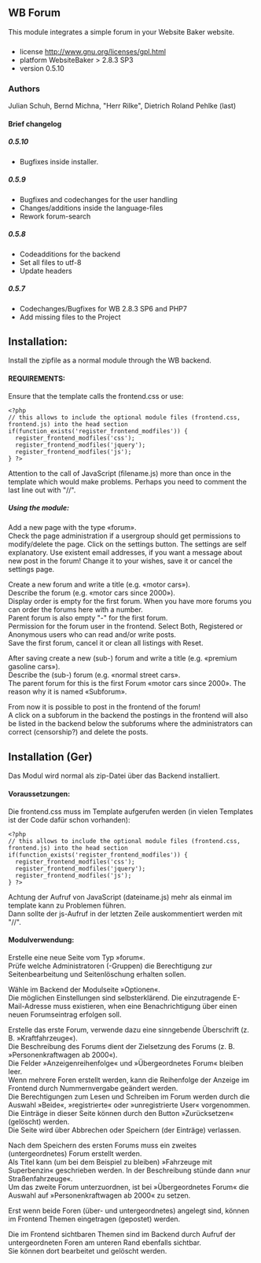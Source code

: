 
## WB Forum
This module integrates a simple forum in your Website Baker website.

###
- license	http://www.gnu.org/licenses/gpl.html
- platform	WebsiteBaker > 2.8.3 SP3
- version	0.5.10

### Authors
Julian Schuh, Bernd Michna, "Herr Rilke", Dietrich Roland Pehlke (last) 

#### Brief changelog

##### 0.5.10
- Bugfixes inside installer.

##### 0.5.9
- Bugfixes and codechanges for the user handling
- Changes/additions inside the language-files
- Rework forum-search

##### 0.5.8
- Codeadditions for the backend
- Set all files to utf-8
- Update headers

##### 0.5.7
- Codechanges/Bugfixes for WB 2.8.3 SP6 and PHP7
- Add missing files to the Project

## Installation:
Install the zipfile as a normal module through the WB backend.

#### REQUIREMENTS:
Ensure that the template calls the frontend.css or use:
```code
<?php
// this allows to include the optional module files (frontend.css, frontend.js) into the head section
if(function_exists('register_frontend_modfiles')) {
  register_frontend_modfiles('css');
  register_frontend_modfiles('jquery');
  register_frontend_modfiles('js');
} ?>
```

Attention to the call of JavaScript (filename.js) more than once in the template which would make problems. Perhaps you need to comment the last line out with "//".

##### Using the module:
Add a new page with the type «forum».  
Check the page administration if a usergroup should get permissions to modify/delete the page.
Click on the settings button. The settings are self explanatory. Use existent email addresses, if you want a message about new post in the forum! Change it to your wishes, save it or cancel the settings page.

Create a new forum and write a title (e.g. «motor cars»).  
Describe the forum (e.g. «motor cars since 2000»).  
Display order is empty for the first forum. When you have more forums you can order the forums here with a number.  
Parent forum is also empty "-" for the first forum.  
Permission for the forum user in the frontend. Select Both, Registered or Anonymous users who can read and/or write posts.  
Save the first forum, cancel it or clean all listings with Reset.  

After saving create a new (sub-) forum and write a title (e.g. «premium gasoline cars»).  
Describe the (sub-) forum (e.g. «normal street cars».  
The parent forum for this is the first Forum «motor cars since 2000». The reason why it is named «Subforum».

From now it is possible to post in the frontend of the forum!  
A click on a subforum in the backend the postings in the frontend will also be listed in the backend below the subforums where the administrators can correct (censorship?) and delete the posts.  

## Installation (Ger)
Das Modul wird normal als zip-Datei über das Backend installiert.  

#### Voraussetzungen:
Die frontend.css muss im Template aufgerufen werden (in vielen Templates ist der Code dafür schon vorhanden):  
```code
<?php
// this allows to include the optional module files (frontend.css, frontend.js) into the head section
if(function_exists('register_frontend_modfiles')) {
  register_frontend_modfiles('css');
  register_frontend_modfiles('jquery');
  register_frontend_modfiles('js');
} ?>

```

Achtung der Aufruf von JavaScript (dateiname.js) mehr als einmal im template kann zu Problemen führen.  
Dann sollte der js-Aufruf in der letzten Zeile auskommentiert werden mit "//".

#### Modulverwendung:
Erstelle eine neue Seite vom Typ »forum«.  
Prüfe welche Administratoren (-Gruppen) die Berechtigung zur Seitenbearbeitung und Seitenlöschung erhalten sollen.

Wähle im Backend der Modulseite »Optionen«.  
Die möglichen Einstellungen sind selbsterklärend. Die einzutragende E-Mail-Adresse muss existieren, when eine Benachrichtigung über einen neuen Forumseintrag erfolgen soll. 

Erstelle das erste Forum, verwende dazu eine sinngebende Überschrift (z. B. »Kraftfahrzeuge«).  
Die Beschreibung des Forums dient der Zielsetzung des Forums (z. B. »Personenkraftwagen ab 2000«).  
Die Felder »Anzeigenreihenfolge« und »Übergeordnetes Forum« bleiben leer.  
Wenn mehrere Foren erstellt werden, kann die Reihenfolge der Anzeige im Frontend durch Nummernvergabe geändert werden.  
Die Berechtigungen zum Lesen und Schreiben im Forum werden durch die Auswahl »Beide«, »registrierte« oder »unregistrierte User« vorgenommen.  
Die Einträge in dieser Seite können durch den Button »Zurücksetzen« (gelöscht) werden.  
Die Seite wird über Abbrechen oder Speichern (der Einträge) verlassen.

Nach dem Speichern des ersten Forums muss ein zweites (untergeordnetes) Forum erstellt werden.  
Als Titel kann (um bei dem Beispiel zu bleiben) »Fahrzeuge mit Superbenzin« geschrieben werden. In der Beschreibung stünde dann »nur Straßenfahrzeuge«.  
Um das zweite Forum unterzuordnen, ist bei »Übergeordnetes Forum« die Auswahl auf »Personenkraftwagen ab 2000« zu setzen.

Erst wenn beide Foren (über- und untergeordnetes) angelegt sind, können im Frontend Themen eingetragen (gepostet) werden. 

Die im Frontend sichtbaren Themen sind im Backend durch Aufruf der untergeordneten Foren am unteren Rand ebenfalls sichtbar.  
Sie können dort bearbeitet und gelöscht werden.

